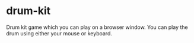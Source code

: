# drum-kit
Drum kit game which you can play on a browser window. You can play the drum using either your mouse or keyboard.
